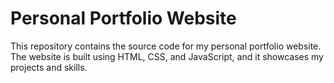 # Personal Portfolio Website

This repository contains the source code for my personal portfolio website. The website is built using HTML, CSS, and JavaScript, and it showcases my projects and skills.
